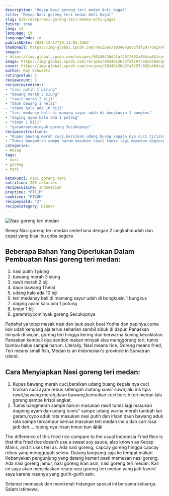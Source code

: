 ```yaml
---
description: "Resep Nasi goreng teri medan Anti Gagal"
title: "Resep Nasi goreng teri medan Anti Gagal"
slug: 639-resep-nasi-goreng-teri-medan-anti-gagal
future: true
lang: id
language: id
languageCode: id
publishDate: 2021-12-17T19:11:03.216Z 
thumbnail: https://img-global.cpcdn.com/recipes/90348426d2faf297/682x484cq65/nasi-goreng-teri-medan-foto-resep-utama.png
images:
- https://img-global.cpcdn.com/recipes/90348426d2faf297/682x484cq65/nasi-goreng-teri-medan-foto-resep-utama.png
image: https://img-global.cpcdn.com/recipes/90348426d2faf297/682x484cq65/nasi-goreng-teri-medan-foto-resep-utama.png
cover: https://img-global.cpcdn.com/recipes/90348426d2faf297/682x484cq65/nasi-goreng-teri-medan-foto-resep-utama.png
author: Ray Schwartz
ratingvalue: 5
reviewcount: 5
recipeingredient:
- "nasi putih 1 piring"
- "bawang merah 3 siung"
- "rawit merah 2 biji"
- "daun bawang 1 helai"
- "udang kalo ada 10 biji"
- "teri medansy beli di mamang sayur udah di bungkusin 1 bungkus"
- "daging ayam kalo ada 1 potong"
- "timun 1 biji"
- "garamroycominyak goreng Secukupnya"
recipeinstructions:
- "Kupas bawang merah cuci,bersikan udang buang kepala nya cuci tiriskan cuci ayam rebus setengah matang suwir suwir,lalu iris tipis rawit,bawang merah,daun bawang,kemudian cuci bersih teri medan lalu goreng sampe krispi angkat."
- "Tumis bangmerah sampe harum masukan rawit tumis lagi masukan daginng ayam dan udang tumis&#34; sampe udang warna merah tambah lan garam,royco aduk rata masukan nasi putih dan irisan daun bawang aduk rata sampe tercampur semua masukan teri medan incip dan cari rasa jadi deh.... toping nya irisan timun bun 😁😁"
categories:
- Resep
tags:
- nasi
- goreng
- teri

katakunci: nasi goreng teri 
nutrition: 280 calories
recipecuisine: Indonesian
preptime: "PT11M"
cooktime: "PT60M"
recipeyield: "2"
recipecategory: Dinner
---
```



![Nasi goreng teri medan](https://img-global.cpcdn.com/recipes/90348426d2faf297/682x484cq65/nasi-goreng-teri-medan-foto-resep-utama.png)

Resep Nasi goreng teri medan  sederhana dengan 2 langkahmudah dan cepat yang bisa ibu coba segera

<!--inarticleads1-->

## Beberapa Bahan Yang Diperlukan Dalam Pembuatan Nasi goreng teri medan:

1. nasi putih 1 piring
1. bawang merah 3 siung
1. rawit merah 2 biji
1. daun bawang 1 helai
1. udang kalo ada 10 biji
1. teri medansy beli di mamang sayur udah di bungkusin 1 bungkus
1. daging ayam kalo ada 1 potong
1. timun 1 biji
1. garamroycominyak goreng Secukupnya

Padahal ya tetep masak nasi dan lauk pauk buat Yodha dan papinya.cuma kok udah kenyang aja terus seharian sambil sibuk di dapur. Panaskan minyak di wajan, goreng teri hingga kering dan berwarna kuning kecoklatan. Panaskan kembali dua sendok makan minyak sisa menggoreng teri, tumis bumbu halus sampai harum. Literally, Nasi means rice, Goreng means fried, Teri means small fish, Medan is an Indonesian&#39;s province in Sumatran island. 

<!--inarticleads2-->

## Cara Menyiapkan Nasi goreng teri medan:

1. Kupas bawang merah cuci,bersikan udang buang kepala nya cuci tiriskan cuci ayam rebus setengah matang suwir suwir,lalu iris tipis rawit,bawang merah,daun bawang,kemudian cuci bersih teri medan lalu goreng sampe krispi angkat.
1. Tumis bangmerah sampe harum masukan rawit tumis lagi masukan daginng ayam dan udang tumis&#34; sampe udang warna merah tambah lan garam,royco aduk rata masukan nasi putih dan irisan daun bawang aduk rata sampe tercampur semua masukan teri medan incip dan cari rasa jadi deh.... toping nya irisan timun bun 😁😁


The difference of this fried rice compare to the usual Indonesia Fried Rice is that this fried rice doesn&#39;t use a sweet soy sauce, also known as Kecap Manis, and it uses teri as. Ada nasi goreng, capcay goreng hingga capcay rebus yang menggugah selera. Datang langsung saja ke tempat makan Kebanyakan pengunjung yang datang kemari pasti memesan nasi goreng. Ada nasi goreng jamur, nasi goreng ikan asin, nasi goreng teri medan. Kali ini saya akan menjelaskan resep nasi goreng teri medan yang jadi favorit saya karena rasanya yang gurih-gurih asin. 

Selamat memasak dan menikmati hidangan spesial ini bersama keluarga. Salam Istimewa.
